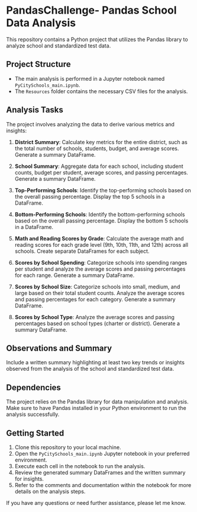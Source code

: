 # PandasChallenge- Pandas School Data Analysis

This repository contains a Python project that utilizes the Pandas library to analyze school and standardized test data.

## Project Structure

- The main analysis is performed in a Jupyter notebook named `PyCitySchools_main.ipynb`.
- The `Resources` folder contains the necessary CSV files for the analysis.


## Analysis Tasks

The project involves analyzing the data to derive various metrics and insights:

1. **District Summary**: Calculate key metrics for the entire district, such as the total number of schools, students, budget, and average scores. Generate a summary DataFrame.

2. **School Summary**: Aggregate data for each school, including student counts, budget per student, average scores, and passing percentages. Generate a summary DataFrame.

3. **Top-Performing Schools**: Identify the top-performing schools based on the overall passing percentage. Display the top 5 schools in a DataFrame.

4. **Bottom-Performing Schools**: Identify the bottom-performing schools based on the overall passing percentage. Display the bottom 5 schools in a DataFrame.

5. **Math and Reading Scores by Grade**: Calculate the average math and reading scores for each grade level (9th, 10th, 11th, and 12th) across all schools. Create separate DataFrames for each subject.

6. **Scores by School Spending**: Categorize schools into spending ranges per student and analyze the average scores and passing percentages for each range. Generate a summary DataFrame.

7. **Scores by School Size**: Categorize schools into small, medium, and large based on their total student counts. Analyze the average scores and passing percentages for each category. Generate a summary DataFrame.

8. **Scores by School Type**: Analyze the average scores and passing percentages based on school types (charter or district). Generate a summary DataFrame.

## Observations and Summary

Include a written summary highlighting at least two key trends or insights observed from the analysis of the school and standardized test data.

## Dependencies

The project relies on the Pandas library for data manipulation and analysis. Make sure to have Pandas installed in your Python environment to run the analysis successfully.

## Getting Started

1. Clone this repository to your local machine.
2. Open the `PyCitySchools_main.ipynb` Jupyter notebook in your preferred environment.
3. Execute each cell in the notebook to run the analysis.
4. Review the generated summary DataFrames and the written summary for insights.
5. Refer to the comments and documentation within the notebook for more details on the analysis steps.

If you have any questions or need further assistance, please let me know.
